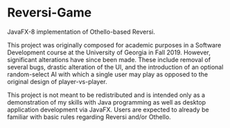 # Reversi-Game
JavaFX-8 implementation of Othello-based Reversi.

This project was originally composed for academic purposes in a Software Development course 
at the University of Georgia in Fall 2019. However, significant alterations have since been made.
These include removal of several bugs, drastic alteration of the UI, and the introduction of an optional
random-select AI with which a single user may play as opposed to the original design of player-vs-player.

This project is not meant to be redistributed and is intended only as a demonstration of my skills with Java programming as
well as desktop application development via JavaFX. Users are expected to already be familiar with basic rules regarding
Reversi and/or Othello.
